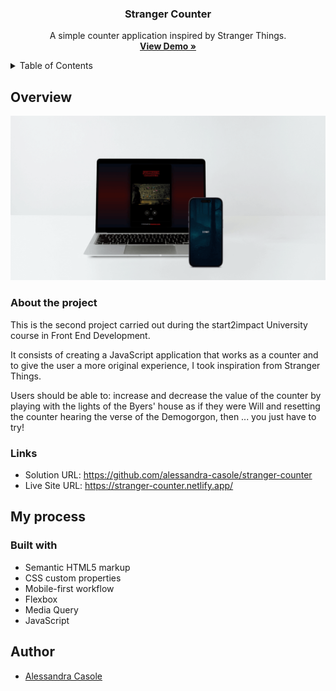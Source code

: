 <h3 align="center">Stranger Counter</h3>
<p align="center">A simple counter application inspired by Stranger Things.
  <br>
  <a href="https://stranger-counter.netlify.app/"><strong>View Demo »</strong></a>
</p>

<!-- TABLE OF CONTENTS -->
<details>
  <summary>Table of Contents</summary>
  <ol>
    <li>
      <a href="#overview">Overview</a>
      <ul>
        <li><a href="#about-the-project">About The Project</a></li>
        <li><a href="#links">Links</a></li>
      </ul>
    </li>
    <li>
      <a href="#my-process">My Process</a>
      <ul>
        <li><a href="#built-with">Built With</a></li>
      </ul>
    </li>
    <li><a href="#author">Author</a></li>
  </ol>
</details>

## Overview

![](./assets/img/og-image.png)

### About the project

This is the second project carried out during the start2impact University course in Front End Development. 


It consists of creating a JavaScript application that works as a counter and to give the user a more original experience, I took inspiration from Stranger Things.

Users should be able to: increase and decrease the value of the counter by playing with the lights of the Byers' house as if they were Will and resetting the counter hearing the verse of the Demogorgon, then ... you just have to try!

### Links

- Solution URL: https://github.com/alessandra-casole/stranger-counter
- Live Site URL: https://stranger-counter.netlify.app/

## My process

### Built with

- Semantic HTML5 markup
- CSS custom properties
- Mobile-first workflow
- Flexbox
- Media Query
- JavaScript

## Author

- <a href="https://www.alessandracasole-dev.com">Alessandra Casole</a>

